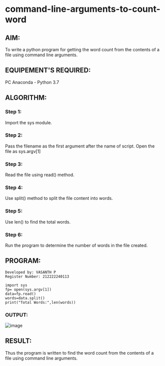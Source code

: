 # command-line-arguments-to-count-word
## AIM:
To write a python program for getting the word count from the contents of a file using command line arguments.
## EQUIPEMENT'S REQUIRED: 
PC
Anaconda - Python 3.7

## ALGORITHM: 

### Step 1:
Import the sys module.

### Step 2: 
Pass the filename as the first argument after the name of script. Open the file as sys.argv[1]
 
### Step 3: 
Read the file using read() method.

### Step 4:  
Use split() method to split the file content into words.

### Step 5: 
Use len() to find the total words.

### Step 6: 
Run the program to determine the number of words in the file created.

## PROGRAM:
```
Developed by: VASANTH P
Register Number: 212222240113

import sys
fp= open(sys.argv[1])
data=fp.read()
words=data.split()
print("Total Words:",len(words))

```

### OUTPUT:

![image](https://github.com/Vasanthpushpa/command-line-arguments-to-count-word/assets/119291100/ffb7886d-64b9-4098-bccc-37f529f9c00d)




## RESULT:
Thus the program is written to find the word count from the contents of a file using command line arguments.
